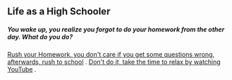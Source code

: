 ## Life as a High Schooler

##### You wake up, you realize you forgot to do your homework from the other day. What do you do?  

[Rush your Homework, you don't care if you get some questions wrong, afterwards, rush to school](option1_path) . 
[Don't do it, take the time to relax by watching YouTube](option2_path) . 

